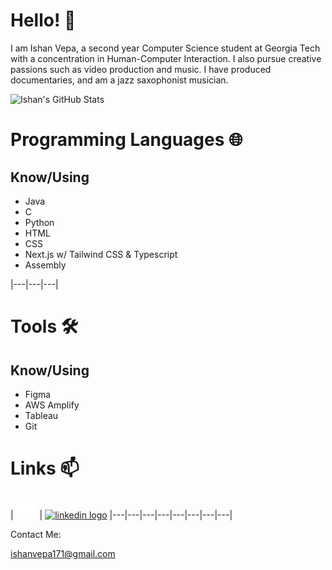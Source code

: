 # Hello! 👋

I am Ishan Vepa, a second year Computer Science student at Georgia Tech with a concentration in Human-Computer Interaction.
I also pursue creative passions such as video production and music. I have produced documentaries, and am a jazz saxophonist musician.

![Ishan's GitHub Stats](https://github-readme-stats.vercel.app/api?username=ishanvepa&show_icons=true&include_all_commits=true)


# Programming Languages 🌐
## Know/Using
- Java
- C
- Python
- HTML
- CSS
- Next.js w/ Tailwind CSS & Typescript
- Assembly
  
|---|---|---|

# Tools 🛠️
## Know/Using
- Figma
- AWS Amplify
- Tableau
- Git

# Links 📫

<!--| [<img src="https://raw.githubusercontent.com/Delta456/Delta456/master/img/github.png" alt="github logo" width="34">](https://ishanvepa.com) -->
| [<img src="https://raw.githubusercontent.com/Delta456/Delta456/master/img/github.png" alt="github logo" width="34">](https://github.com/ishanvepa) 
| [<img src="https://upload.wikimedia.org/wikipedia/commons/8/81/LinkedIn_icon.svg" alt="linkedin logo" width="24">](https://www.linkedin.com/in/ishanvepa/) 
|---|---|---|---|---|---|---|---|

Contact Me:

ishanvepa171@gmail.com
